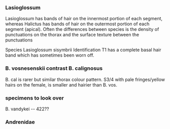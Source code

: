 ### Lasioglossum
Lasioglossum has bands of hair on the innermost portion of each segment, whereas Halictus has bands of hair on the outermost portion of each segment (apical).
Often the differences between species is the density of punctuations on the thorax and the surface texture between the punctuations  

Species Lasioglossum sisymbrii
Identification
T1 has a complete basal hair band which has sometimes been worn off.

### B. vosnesenskii contrast B. calignosus
B. cal is rarer but similar thorax colour pattern. S3/4 with pale fringes/yellow hairs on the female, is smaller and hairier than B. vos.

### specimens to look over
B. vandykei -- 422??

### Andrenidae


